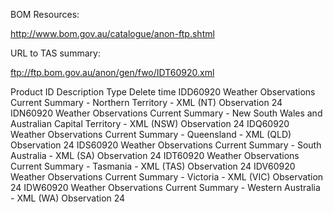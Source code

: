 


BOM Resources:


http://www.bom.gov.au/catalogue/anon-ftp.shtml

URL to TAS summary:

ftp://ftp.bom.gov.au/anon/gen/fwo/IDT60920.xml


Product ID  Description Type    Delete time
IDD60920    Weather Observations Current Summary - Northern Territory - XML (NT)    Observation 24
IDN60920    Weather Observations Current Summary - New South Wales and Australian Capital Territory - XML (NSW) Observation 24
IDQ60920    Weather Observations Current Summary - Queensland - XML (QLD)   Observation 24
IDS60920    Weather Observations Current Summary - South Australia - XML (SA)   Observation 24
IDT60920    Weather Observations Current Summary - Tasmania - XML (TAS) Observation 24
IDV60920    Weather Observations Current Summary - Victoria - XML (VIC) Observation 24
IDW60920    Weather Observations Current Summary - Western Australia - XML (WA) Observation 24